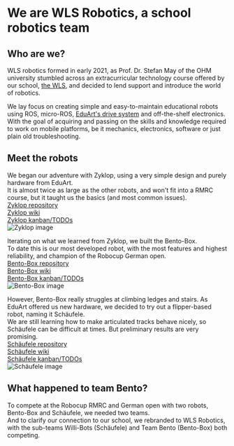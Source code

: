 # We are WLS Robotics, a school robotics team

## Who are we?
WLS robotics formed in early 2021, as Prof. Dr. Stefan May of the OHM university stumbled across an extracurricular technology course offered by our school, [the WLS](https://loeheschule.de/), and decided to lend support and introduce the world of robotics.

We lay focus on creating simple and easy-to-maintain educational robots using ROS, micro-ROS, [EduArt's drive system](https://github.com/bento-robotics/bento_drive?tab=readme-ov-file#free-kinematics-kit) and off-the-shelf electronics.
With the goal of acquiring and passing on the skills and knowledge required to work on mobile platforms, be it mechanics, electronics, software or just plain old troubleshooting.


## Meet the robots

We began our adventure with Zyklop, using a very simple design and purely hardware from EduArt.  
It is almost twice as large as the other robots, and won't fit into a RMRC course, but it taught us the basics (and most common issues).  
[Zyklop repository](https://github.com/Bento-Robotics/Zyklop)  
[Zyklop wiki](https://github.com/Bento-Robotics/Zyklop/wiki)  
[Zyklop kanban/TODOs](https://github.com/orgs/Bento-Robotics/projects/2)  
![Zyklop image]()

Iterating on what we learned from Zyklop, we built the Bento-Box.  
To date this is our most developed robot, with the most features and highest reliability, and champion of the Robocup German open.  
[Bento-Box repository](https://github.com/Bento-Robotics/Bento-Box)  
[Bento-Box wiki](https://github.com/Bento-Robotics/Bento-Box/wiki)  
[Bento-Box kanban/TODOs](https://github.com/orgs/Bento-Robotics/projects/1)  
![Bento-Box image]()

However, Bento-Box really struggles at climbing ledges and stairs. As EduArt offered us new hardware, we decided to try out a flipper-based robot, naming it Schäufele.  
We are still learning how to make articulated tracks behave nicely, so Schäufele can be difficult at times. But preliminary results are very promising.  
[Schäufele repository](https://github.com/Bento-Robotics/Schaeufele)  
[Schäufele wiki](https://github.com/Bento-Robotics/Schaeufele/wiki)  
[Schäufele kanban/TODOs](https://github.com/orgs/Bento-Robotics/projects/3)  
![Schäufele image]()


## What happened to team Bento?

To compete at the Robocup RMRC and German open with two robots, Bento-Box and Schäufele, we needed two teams.  
And to clarify our connection to our school, we rebranded to WLS Robotics, with the sub-teams Willi-Bots (Schäufele) and Team Bento (Bento-Box) both competing.
